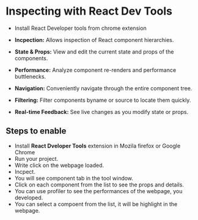# Inspecting with React Dev Tools

- Install React Developer tools from chrome extension

- **Incpection:** Allows inspection of React component hierarchies.
- **State & Props:** View and edit the current state and props of the components.
- **Performance:** Analyze component re-renders and performance buttlenecks.
- **Navigation:** Conveniently navigate through the entire component tree.
- **Filtering:** Filter components byname or source to locate them quickly.
- **Real-time Feedback:** See live changes as you modify state or props.

## Steps to enable

- Install **React Dveloper Tools** extension in Mozila firefox or Google Chrome
- Run your project.
- Write click on the webpage loaded.
- Incpect.
- You will see component tab in the tool window.
- Click on each component from the list to see the props and details.
- You can use profiler to see the performances of the webpage, you developed.
- You can select a compoent from the list, it will be highlight in the webpage.
